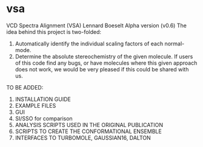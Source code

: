 # vsa


VCD Spectra Alignment (VSA)
Lennard Boeselt
Alpha version (v0.6)
The idea behind this project is two-folded:
1. Automatically identify the individual scaling factors of each normal-mode. 
2. Determine the absolute stereochemistry of the given molecule.
If users of this code find any bugs, or have molecules where this given approach does not work, we would be very pleased if this could be shared with us.

TO BE ADDED:
1. INSTALLATION GUIDE
2. EXAMPLE FILES
3. GUI
4. SI/SSO for comparison
5. ANALYSIS SCRIPTS USED IN THE ORIGINAL PUBLICATION
6. SCRIPTS TO CREATE THE CONFORMATIONAL ENSEMBLE
7. INTERFACES TO TURBOMOLE, GAUSSIAN16, DALTON
